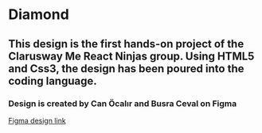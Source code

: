 # Diamond
## This design is the first hands-on project of the Clarusway Me React Ninjas group. Using HTML5 and Css3, the design has been poured into the coding language.

### Design is created by Can Öcalır and Busra Ceval on Figma
[Figma design link](https://www.figma.com/file/zTm2ezx25QvPqz24zUlcCY/Diamond?node-id=9%3A2)